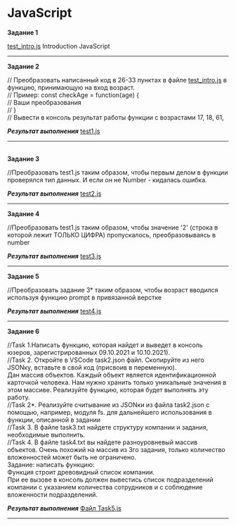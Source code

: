 # JavaScript
**Задание 1**

[test_intro.js](https://github.com/narshinova/JavaScript#:~:text=last%20month-,test_intro.js,-Rename%20file) Introduction JavaScript<hr>

**Задание 2**

// Преобразовать написанный код в 26-33 пунктах в файле [test_intro.js](https://github.com/narshinova/JavaScript#:~:text=last%20month-,test_intro.js,-Rename%20file) в функцию, принимающую на вход возраст.<br>
// Пример: const checkAge = function(age) {<br>
// Ваши преобразования<br>
// }<br>
// Вывести в консоль результат работы функции с возрастами 17, 18, 61,<br>

***Результат выполнения***
[test1.js](https://github.com/narshinova/JavaScript/blob/main/test1.js)<hr>                                                                       
**Задание 3**

//Преобразовать test1.js таким образом, чтобы первым делом в функции проверялся тип данных. И если он не Number - кидалась ошибка.

***Результат выполнения***
[test2.js](https://github.com/narshinova/JavaScript/blob/main/test2.js)<hr>   

**Задание 4**

//Преобразовать test1.js таким образом, чтобы значение '2' (строка в которой лежит ТОЛЬКО ЦИФРА) пропускалось, преобразовываясь в number

***Результат выполнения***
[test3.js](https://github.com/narshinova/JavaScript/blob/main/test3.js)<hr>   

**Задание 5**

//Преобразовать задание 3* таким образом, чтобы возраст вводился используя функцию prompt в привязанной верстке

***Результат выполнения***
[test4.js](https://github.com/narshinova/JavaScript/blob/main/test4.js)<hr> 


**Задание 6**

//Task 1.Написать функцию, которая найдет и выведет в консоль юзеров, зарегистрированных 09.10.2021 и 10.10.2021).<br>
//Task 2. Откройте в VSCode task2.json файл. Скопируйте из него JSONку, вставьте в свой код (присвоив в переменную).<br>      Дан массив объектов. Каждый объект является идентификационной карточкой человека. Нам нужно хранить только уникальные значения в этом массиве. Реализуйте функцию, которая будет выполнять эту работу.<br>
//Task 2*. Реализуйте считывание из JSONки из файла task2.json с помощью, например, модуля fs. для дальнейшего использования в функции, описанной в задании<br>
//Task 3. В файле task3.txt найдете структуру компании и задания, необходимые выполнить.<br>
//Task 4. В файле task4.txt вы найдете разноуровневый массив объектов. Очень похожий на массив из 3го задания, только количество вложенностей может быть не ограничено. <br>
   Задание: написать функцию: <br>
   Функция строит древовидный список компании.<br>
   При ее вызове в консоль должен вывестись список подразделений компании с указанием количества сотрудников и с соблюдение вложенности подразделений.<br>

***Результат выполнения***
[Файл Task5.js](https://github.com/narshinova/JavaScript/blob/main/Task5.js)<hr> 

